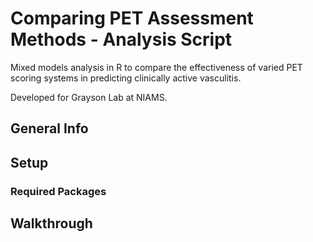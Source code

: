 # Comparing PET Assessment Methods - Analysis Script
Mixed models analysis in R to compare the effectiveness of varied PET scoring systems in predicting clinically active vasculitis.

Developed for Grayson Lab at NIAMS.

## General Info
## Setup
### Required Packages
## Walkthrough

